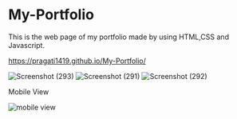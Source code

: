 # My-Portfolio

This is the web page of my portfolio made by using HTML,CSS and Javascript.

https://pragati1419.github.io/My-Portfolio/

![Screenshot (293)](https://user-images.githubusercontent.com/92241659/184477975-e98893b4-562a-4278-a689-a5427ae2615f.png)
![Screenshot (291)](https://user-images.githubusercontent.com/92241659/184478033-91aec44d-e08c-4564-b34b-76e8859b4cc5.png)
![Screenshot (292)](https://user-images.githubusercontent.com/92241659/184478063-32d198a1-6065-453d-8dae-64b1af59976d.png)


Mobile View

![mobile view](https://user-images.githubusercontent.com/92241659/184497967-014d032b-06ea-4678-9155-b179b64cc97b.jpeg)
